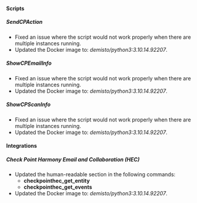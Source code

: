 
#### Scripts

##### SendCPAction

- Fixed an issue where the script would not work properly when there are multiple instances running.
- Updated the Docker image to: *demisto/python3:3.10.14.92207*.

##### ShowCPEmailInfo

- Fixed an issue where the script would not work properly when there are multiple instances running.
- Updated the Docker image to: *demisto/python3:3.10.14.92207*.

##### ShowCPScanInfo

- Fixed an issue where the script would not work properly when there are multiple instances running.
- Updated the Docker image to: *demisto/python3:3.10.14.92207*.


#### Integrations

##### Check Point Harmony Email and Collaboration (HEC)

- Updated the human-readable section in the following commands:
  - **checkpointhec_get_entity**
  - **checkpointhec_get_events**
- Updated the Docker image to: *demisto/python3:3.10.14.92207*.
